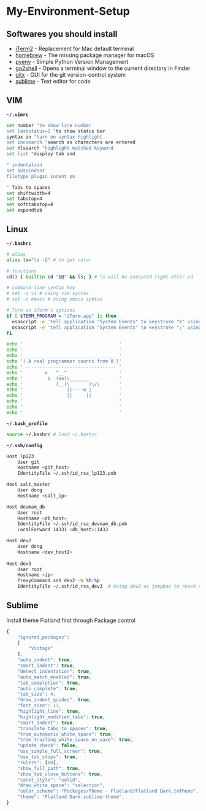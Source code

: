 # My-Environment-Setup

## Softwares you should install

- [iTerm2](https://www.iterm2.com/) - Replacement for Mac default terminal
- [homebrew](https://brew.sh/) - The missing package manager for macOS
- [pyenv](https://github.com/pyenv/pyenv) - Simple Python Version Management
- [go2shell](http://zipzapmac.com/go2shell) - Opens a terminal window to the current directory in Finder
- [gitx](https://rowanj.github.io/gitx/) - GUI for the git version-control system
- [sublime](https://www.sublimetext.com/) - Text editor for code

## VIM

**`~/.vimrc`**

```bash
set number "to show line number
set laststatus=2 "to show status bar
syntax on "turn on syntax highlight
set incsearch "search as characters are entered
set hlsearch "highlight matched keyword
set list "display tab and 

" indentation
set autoindent
filetype plugin indent on

" Tabs to spaces
set shiftwidth=4
set tabstop=4
set softtabstop=4
set expandtab
```

## Linux

**`~/.bashrc`**

```bash
# alias
alias ls="ls -G" # to get color

# functions
cd() { builtin cd "$@" && ls; } # ls will be executed right after cd

# command-line syntax key
# set -o vi # using vim syntax
# set -o emacs # using emacs syntax

# Turn on iTerm's options
if [ $TERM_PROGRAM = "iTerm.app" ]; then
  osascript -e 'tell application "System Events" to keystroke "e" using {command down, shift down}' # turn on timestamp for iTerm
  osascript -e 'tell application "System Events" to keystroke ";" using {command down, option down}' # turn on cursor guide for iTerm
fi

echo '                                   '
echo '                                   '
echo ' _________________________________ '
echo '( A real programmer counts from 0 )'
echo ' --------------------------------- '
echo '        o   ^__^                   '
echo '         o  (oo)\_______           '
echo '            (__)\       )\/\       '
echo '                ||----w |          '
echo '                ||     ||          '
echo '                                   '
echo '                                   '
echo '                                   '
```

**`~/.bash_profile`**

```bash
source ~/.bashrc # load ~/.bashrc
```

**`~/.ssh/config`**

```bash
Host lp123
    User git 
    Hostname <git_host>
    IdentityFile ~/.ssh/id_rsa_lp123.pub

Host salt_master
    User dong
    Hostname <salt_ip>

Host devmam_db
    User root
    Hostname <db_host>
    IdentityFile ~/.ssh/id_rsa_devmam_db.pub
    LocalForward 14331 <db_host>:1433

Host dev2
    User dong
    Hostname <dev_host2>
   
Host dev3
    User root
    Hostname <ip>
    ProxyCommand ssh dev2 -W %h:%p
    IdentityFile ~/.ssh/id_rsa_dev3  # Using dev2 as jumpbox to reach dev3 indirectly, the private key here is for dev3
```

## Sublime

Install theme Flatland first through Package control

```javascript
{
    "ignored_packages":
    [
        "Vintage"
    ],
    "auto_indent": true,
    "smart_indent": true,
    "detect_indentation": true,
    "auto_match_enabled": true,
    "tab_completion": true,
    "auto_complete": true,
    "tab_size": 4,
    "draw_indent_guides": true,
    "font_size": 13,
    "highlight_line": true,
    "highlight_modified_tabs": true,
    "smart_indent": true,
    "translate_tabs_to_spaces": true,
    "trim_automatic_white_space": true,
    "trim_trailing_white_space_on_save": true,
    "update_check": false,
    "use_simple_full_screen": true,
    "use_tab_stops": true,
    "rulers": [80],
    "show_full_path": true,
    "show_tab_close_buttons": true,
    "caret_style": "solid",
    "draw_white_space": "selection",
    "color_scheme": "Packages/Theme - Flatland/Flatland Dark.tmTheme",
    "theme": "Flatland Dark.sublime-theme",
}
```
